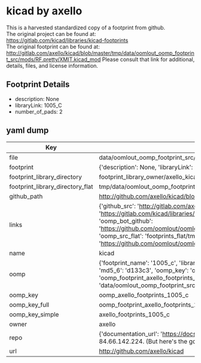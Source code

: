# kicad by axello  
This is a harvested standardized copy of a footprint from github.  
The original project can be found at:  
https://gitlab.com/kicad/libraries/kicad-footprints  
The original footprint can be found at:
http://gitlab.com/axello/kicad/blob/master/tmp/data/oomlout_oomp_footprint_src/mods/RF.pretty/XMIT.kicad_mod
Please consult that link for additional, details, files, and license information.  
## Footprint Details
* description: None  
* libraryLink: 1005_C  
* number_of_pads: 2  
## yaml dump  
| Key | Value |  
| --- | --- |  
| file | data/oomlout_oomp_footprint_src/kicad/demos/stickhub/footprints.pretty/1005_C.kicad_mod |  
| footprint | {'description': None, 'libraryLink': '1005_C', 'number_of_pads': 2} |  
| footprint_library_directory | footprint_library_owner/axello_kicad |  
| footprint_library_directory_flat | tmp/data/oomlout_oomp_footprint_src/footprints_flat/axello_footprints_1005_c/working |  
| github_path | http://github.com/axello/kicad/blob/master/tmp/data/oomlout_oomp_footprint_src/demos/stickhub/footprints.pretty/1005_C.kicad_mod |  
| links | {'github_src': 'http://gitlab.com/axello/kicad/blob/master/tmp/data/oomlout_oomp_footprint_src/mods/RF.pretty/XMIT.kicad_mod', 'github_src_repo': 'https://gitlab.com/kicad/libraries/kicad-footprints', 'oomp_bot': 'tmp/data/oomlout_oomp_footprint_src/footprints/axello_footprints_1005_c/working', 'oomp_bot_github': 'https://github.com/oomlout/oomlout_oomp_footprint_bot/tree/main/tmp/data/oomlout_oomp_footprint_src/footprints/axello_footprints_1005_c/working', 'oomp_src_flat': 'footprints_flat/tmp/data/oomlout_oomp_footprint_src/footprints_flat/axello_footprints_1005_c/working', 'oomp_src_flat_github': 'https://github.com/oomlout/oomlout_oomp_footprint_src/tree/main/tmp/data/oomlout_oomp_footprint_src/footprints_flat/axello_footprints_1005_c/working'} |  
| name | kicad |  
| oomp | {'footprint_name': '1005_c', 'library_name': 'footprints', 'md5': 'd133c3ea3bbf31e97422c5227879a68d', 'md5_10': 'd133c3ea3b', 'md5_5': 'd133c', 'md5_6': 'd133c3', 'oomp_key': 'oomp_axello_footprints_1005_c', 'oomp_key_extra': 'oomp_footprint_axello_footprints_1005_c', 'oomp_key_full': 'oomp_footprint_axello_footprints_1005_c_d133c3', 'oomp_key_simple': 'axello_footprints_1005_c', 'original_filename': 'data/oomlout_oomp_footprint_src/kicad/demos/stickhub/footprints.pretty/1005_C.kicad_mod', 'owner_name': 'axello'} |  
| oomp_key | oomp_axello_footprints_1005_c |  
| oomp_key_full | oomp_footprint_axello_footprints_1005_c |  
| oomp_key_simple | axello_footprints_1005_c |  
| owner | axello |  
| repo | {'documentation_url': 'https://docs.github.com/rest/overview/resources-in-the-rest-api#rate-limiting', 'message': "API rate limit exceeded for 84.66.142.224. (But here's the good news: Authenticated requests get a higher rate limit. Check out the documentation for more details.)"} |  
| url | http://github.com/axello/kicad |  

